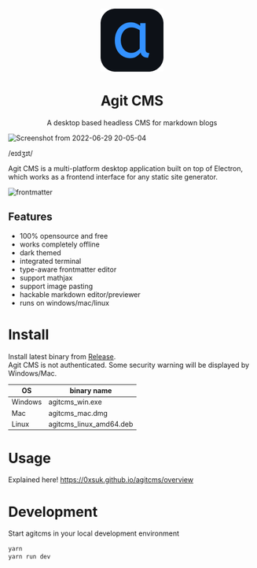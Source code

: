 <p align="center">
    <img src="https://github.com/0xsuk/agitcms/raw/main/public/icons/128x128.png">
    <h1 align="center">Agit CMS</h1>
    <p align="center">A desktop based headless CMS for markdown blogs</p>
</p>

![Screenshot from 2022-06-29 20-05-04](https://user-images.githubusercontent.com/97814789/176422776-76fe6f93-a308-4af6-aa20-405d49d76c3d.png)

/eɪdʒɪt/  

Agit CMS is a multi-platform desktop application built on top of Electron, which works as a frontend interface for any static site generator.   

![frontmatter](https://user-images.githubusercontent.com/97814789/177042161-555c631e-2050-453c-b9de-1e2137ed7752.gif)


## Features
- 100% opensource and free
- works completely offline
- dark themed
- integrated terminal
- type-aware frontmatter editor
- support mathjax
- support image pasting
- hackable markdown editor/previewer
- runs on windows/mac/linux

# Install
Install latest binary from [Release](https://github.com/0xsuk/agitcms/releases).  
Agit CMS is not authenticated. Some security warning will be displayed by Windows/Mac. 

| OS | binary name |
| --- | --- |
| Windows | agitcms_win.exe |
| Mac | agitcms_mac.dmg |
| Linux | agitcms_linux_amd64.deb |


# Usage
Explained here! https://0xsuk.github.io/agitcms/overview


# Development
Start agitcms in your local development environment
```
yarn 
yarn run dev
```
